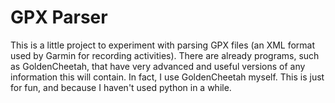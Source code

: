 # GPX Parser

This is a little project to experiment with parsing GPX files (an XML format used by Garmin for recording activities). There are already programs, such as GoldenCheetah, that have very advanced and useful versions of any information this will contain. In fact, I use GoldenCheetah myself. This is just for fun, and because I haven't used python in a while.
